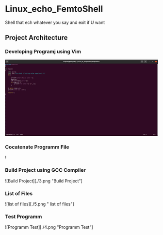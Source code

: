 # Linux_echo_FemtoShell
Shell that ech whatever you say and exit if U want

## Project Architecture

### Developing Programj using Vim

![vim developing](/1.png "vim developing")

### Cocatenate Programm File

! [](./2.png "Cocatenate Programm")

### Build Project using GCC Compiler


![Build Project][./3.png "Build Project"]

### List of Files

![list of files][./5.png " list of files"]

### Test Programm

![Programm Test][./4.png "Programm Test"]
